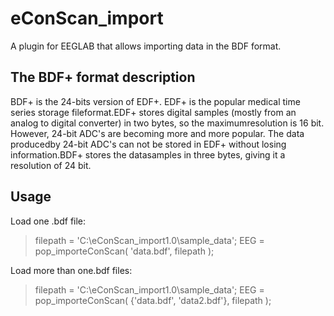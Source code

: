 
# eConScan_import
A plugin for EEGLAB that allows importing data in the BDF format.

## The BDF+ format description
<p>BDF+ is the 24-bits version of EDF+. EDF+ is the popular medical time series storage fileformat.EDF+ stores digital samples (mostly from an analog to digital converter) in two bytes, so the maximumresolution is 16 bit. However, 24-bit ADC's are becoming more and more popular. The data producedby 24-bit ADC's can not be stored in EDF+ without losing information.BDF+ stores the datasamples in three bytes, giving it a resolution of 24 bit.</p>

## Usage
Load one .bdf file:
  
>  filepath = 'C:\eConScan_import1.0\sample_data';
>  EEG = pop_importeConScan( 'data.bdf', filepath );
        
Load more than one.bdf files:
  
> filepath = 'C:\eConScan_import1.0\sample_data';
> EEG = pop_importeConScan( {'data.bdf', 'data2.bdf'}, filepath );